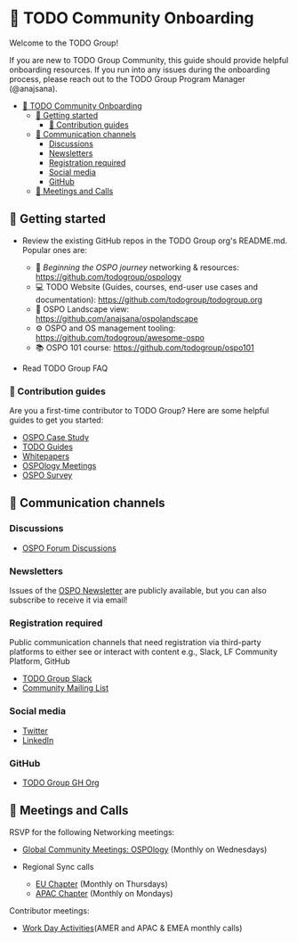 # 📖 TODO Community Onboarding

Welcome to the TODO Group!

If you are new to TODO Group Community, this guide should provide helpful onboarding resources. If you run into any issues during the onboarding process, 
please reach out to the TODO Group Program Manager (@anajsana).

- [📖 TODO Community Onboarding](#-todo-community-onboarding)
  - [🙋 Getting started](#-getting-started)
    - [📝 Contribution guides](#-contribution-guides)
  - [💬 Communication channels](#-communication-channels)
    - [Discussions](#discussions)
    - [Newsletters](#newsletters)
    - [Registration required](#registration-required)
    - [Social media](#social-media)
    - [GitHub](#github)
  - [🚀 Meetings and Calls](#-meetings-and-calls)


<!--
TODO: Publish this info on the website to de-duplicate content
-->

## 🙋 Getting started

* Review the existing GitHub repos in the TODO Group org's README.md. Popular ones are:

    * 🦄 *Beginning the OSPO journey* networking & resources: https://github.com/todogroup/ospology
    * 💻 TODO Website (Guides, courses, end-user use cases and documentation): https://github.com/todogroup/todogroup.org
    * 🌅 OSPO Landscape view: https://github.com/anajsana/ospolandscape
    * ⚙️ OSPO and OS management tooling: https://github.com/todogroup/awesome-ospo
    * 📚 OSPO 101 course: https://github.com/todogroup/ospo101
    
* Read TODO Group FAQ

### 📝 Contribution guides

Are you a first-time contributor to TODO Group?
Here are some helpful guides to get you started:

- [OSPO Case Study](https://todogroup.org/guides/casestudies/todo-contribution-guidelines/)
- [TODO Guides](https://todogroup.org/guides/todo-guides-contribution-guidelines/)
- [Whitepapers](https://todogroup.org/guides/whitepaper-guidelines/)
- [OSPOlogy Meetings](https://github.com/todogroup/ospology/tree/main/meetings#what-are-ospology-monthly-meetings)
- [OSPO Survey](https://github.com/todogroup/osposurvey/tree/master/2022#how-to-contribute)

## 💬 Communication channels

### Discussions

- [OSPO Forum Discussions](https://github.com/todogroup/ospology/discussions)

### Newsletters

Issues of the [OSPO Newsletter](https://www.getrevue.co/profile/osponews) are
publicly available, but you can also subscribe to receive it via email!

### Registration required

Public communication channels that need registration via third-party platforms
to either see or interact with content e.g., Slack, LF Community Platform, GitHub

- [TODO Group Slack](https://join.slack.com/t/thetodogroup/shared_invite/zt-169ok18cz-Pi6tpVHTeW9254d1FpkLew)
- [Community Mailing List](https://docs.google.com/forms/d/e/1FAIpQLSeU0YGM_IJ6gY8E5IIiwXKD_FZi3kAVc4E9_-3dtTDyKMSjdA/viewform)

### Social media

- [Twitter](https://twitter.com/todogroup)
- [LinkedIn](https://www.linkedin.com/company/todo-group/)

### GitHub

- [TODO Group GH Org](https://github.com/todogroup/)

## 🚀 Meetings and Calls


RSVP for the following Networking meetings:

- [Global Community Meetings: OSPOlogy](https://community.linuxfoundation.org/todo-group/) (Monthly on Wednesdays)

- Regional Sync calls

    - [EU Chapter](https://community.linuxfoundation.org/todo-group-europe/) (Monthly on Thursdays)
    - [APAC Chapter](https://github.com/todogroup/ospology/blob/main/meetings/Sync%20Chapters/APAC-Sync.md) (Monthly on Mondays)

Contributor meetings:

- [Work Day Activities](https://github.com/todogroup/work-day-activities#schedule-and-meetings)(AMER and APAC & EMEA monthly calls)


[todo-pm]: https://github.com/anajsana
